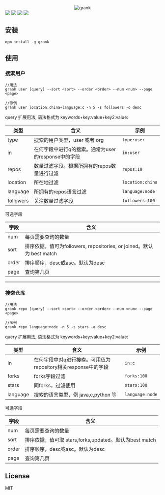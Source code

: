 <div align=center><img src="https://cdoco.com/images/grank.png" alt="grank"/></div>
<a target="_blank" href="https://npmjs.org/package/grank" title="NPM version"><img src="https://img.shields.io/npm/v/grank.svg"></a>
<a target="_blank" href="https://travis-ci.org/cdoco/grank" title="Build Status"><img src="https://travis-ci.org/cdoco/grank.svg?branch=master"></a>
<a target="_blank" href="https://opensource.org/licenses/MIT" title="License: MIT"><img src="https://img.shields.io/badge/License-MIT-blue.svg"></a>
<a target="_blank" href="http://nodejs.org/download/" title="Node version"><img src="https://img.shields.io/badge/node.js-%3E=_6.0-green.svg"></a>

## 安装

```shell
npm install -g grank
```

## 使用

### 搜索用户

```shell
//用法
grank user [query] --sort <sort> --order <order> --num <num> --page <page>

//示例
grank user location:china+language:c -n 5 -s followers -o desc
```

query 扩展用法, 语法格式为 keywords+key:value+key2:value:

类型|含义|示例
-|-|-
type|搜索的用户类型，user 或者 org|`type:user`
in|在何字段中进行q的搜索。通常为user的response中的字段|`in:user`
repos|数量过滤字段。根据所拥有的repos数量进行过滤|`repos:10`
location|所在地过滤|`location:china`
language|所拥有的repos语言过滤|`language:node`
followers|关注数量过滤字段|`followers:100`

可选字段

字段|含义
-|-
num|每页需要查询的数量
sort|排序依据，值可为followers, repositories, or joined。默认为 best match
order|排序顺序，desc或asc。默认为desc
page|查询第几页

---

### 搜索仓库

```shell
//用法
grank repo [query] --sort <sort> --order <order> --num <num> --page <page>

//示例
grank repo language:node -n 5 -s stars -o desc
```

query 扩展用法, 语法格式为 keywords+key:value+key2:value:

类型|含义|示例
-|-|-
in|在何字段中对q进行搜索。可用值为repository相关response中的字段|`in:c`
forks|forks字段过滤|`forks:100`
stars|同forks，过滤使用|`stars:100`
language|搜索的语言类型，例 java,c,python 等|`language:node`

可选字段

字段|含义
-|-
num|每页需要查询的数量
sort|排序依据，值可取 stars,forks,updated。默认为best match
order|排序顺序，desc或asc。默认为desc
page|查询第几页

## License

MIT